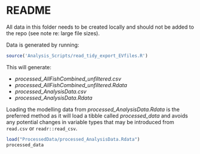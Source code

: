 # README
All data in this folder needs to be created locally and should not be added to the repo (see note re: large file sizes).

Data is generated by running:

``` r
source('Analysis_Scripts/read_tidy_export_EVfiles.R')
```

This will generate:
- *processed_AllFishCombined_unfiltered.csv*
- *processed_AllFishCombined_unfiltered.Rdata*
- *processed_AnalysisData.csv*
- *processed_AnalysisData.Rdata*

Loading the modelling data from *processed_AnalysisData.Rdata* is the preferred method as it will load a tibble called *processed_data* and avoids any potential changes in variable types that may be introduced from `read.csv` or `readr::read_csv`.

``` r
load("ProcessedData/processed_AnalysisData.Rdata")
processed_data
```
